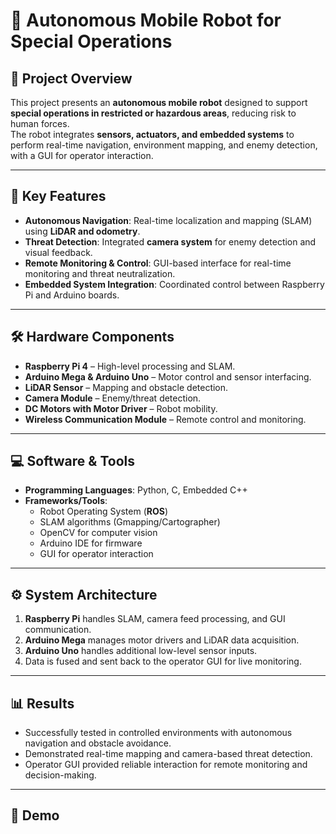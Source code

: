 # 🤖 Autonomous Mobile Robot for Special Operations

## 📌 Project Overview
This project presents an **autonomous mobile robot** designed to support **special operations in restricted or hazardous areas**, reducing risk to human forces.  
The robot integrates **sensors, actuators, and embedded systems** to perform real-time navigation, environment mapping, and enemy detection, with a GUI for operator interaction.  

---

## 🚀 Key Features
- **Autonomous Navigation**: Real-time localization and mapping (SLAM) using **LiDAR and odometry**.  
- **Threat Detection**: Integrated **camera system** for enemy detection and visual feedback.  
- **Remote Monitoring & Control**: GUI-based interface for real-time monitoring and threat neutralization.  
- **Embedded System Integration**: Coordinated control between Raspberry Pi and Arduino boards.  

---

## 🛠️ Hardware Components
- **Raspberry Pi 4** – High-level processing and SLAM.  
- **Arduino Mega & Arduino Uno** – Motor control and sensor interfacing.  
- **LiDAR Sensor** – Mapping and obstacle detection.  
- **Camera Module** – Enemy/threat detection.  
- **DC Motors with Motor Driver** – Robot mobility.  
- **Wireless Communication Module** – Remote control and monitoring.  

---

## 💻 Software & Tools
- **Programming Languages**: Python, C, Embedded C++  
- **Frameworks/Tools**:  
  - Robot Operating System (**ROS**)  
  - SLAM algorithms (Gmapping/Cartographer)  
  - OpenCV for computer vision  
  - Arduino IDE for firmware  
  - GUI for operator interaction  

---

## ⚙️ System Architecture
1. **Raspberry Pi** handles SLAM, camera feed processing, and GUI communication.  
2. **Arduino Mega** manages motor drivers and LiDAR data acquisition.  
3. **Arduino Uno** handles additional low-level sensor inputs.  
4. Data is fused and sent back to the operator GUI for live monitoring.  

---

## 📊 Results
- Successfully tested in controlled environments with autonomous navigation and obstacle avoidance.  
- Demonstrated real-time mapping and camera-based threat detection.  
- Operator GUI provided reliable interaction for remote monitoring and decision-making.  

---

## 📸 Demo
